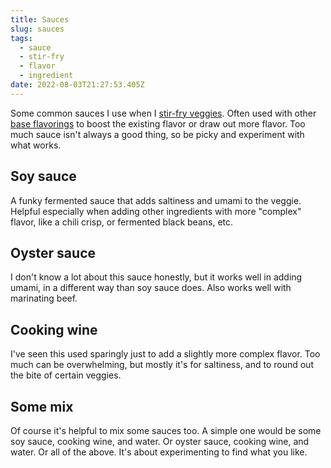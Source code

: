 ```yaml
---
title: Sauces
slug: sauces
tags:
  - sauce
  - stir-fry
  - flavor
  - ingredient
date: 2022-08-03T21:27:53.405Z
---
```

Some common sauces I use when I [stir-fry veggies](/recipes/veggie-stir-fry-template). Often used with other [base flavorings](/techniques/base-flavorings) to boost the existing flavor or draw out more flavor. Too much sauce isn't always a good thing, so be picky and experiment with what works.

## Soy sauce

A funky fermented sauce that adds saltiness and umami to the veggie. Helpful especially when adding other ingredients with more "complex" flavor, like a chili crisp, or fermented black beans, etc.

## Oyster sauce

I don't know a lot about this sauce honestly, but it works well in adding umami, in a different way than soy sauce does. Also works well with marinating beef.

## Cooking wine

I've seen this used sparingly just to add a slightly more complex flavor. Too much can be overwhelming, but mostly it's for saltiness, and to round out the bite of certain veggies.

## Some mix

Of course it's helpful to mix some sauces too. A simple one would be some soy sauce, cooking wine, and water. Or oyster sauce, cooking wine, and water. Or all of the above. It's about experimenting to find what you like.